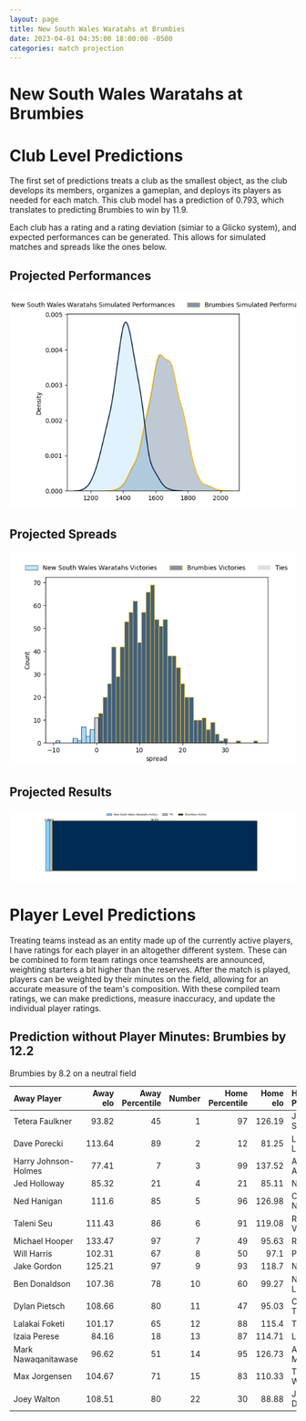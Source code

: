 ```yaml
---  
layout: page  
title: New South Wales Waratahs at Brumbies  
date: 2023-04-01 04:35:00 18:00:00 -0500  
categories: match projection  
---
```

# New South Wales Waratahs at Brumbies

# Club Level Predictions


The first set of predictions treats a club as the smallest object, as the club develops its members, organizes a gameplan, and deploys its players as needed for each match. This club model has a prediction of 0.793, which translates to predicting Brumbies to win by 11.9.

Each club has a rating and a rating deviation (simiar to a Glicko system), and expected performances can be generated. This allows for simulated matches and spreads like the ones below.
## Projected Performances


![Projected Performances](plots/performances_2023-04-01-Brumbies-NewSouthWalesWaratahs.png)
## Projected Spreads


![Projected Spreads](plots/spreads_2023-04-01-Brumbies-NewSouthWalesWaratahs.png)
## Projected Results


![Projected Results](plots/resultbar_2023-04-01-Brumbies-NewSouthWalesWaratahs.png)
# Player Level Predictions


Treating teams instead as an entity made up of the currently active players, I have ratings for each player in an altogether different system. These can be combined to form team ratings once teamsheets are announced, weighting starters a bit higher than the reserves. After the match is played, players can be weighted by their minutes on the field, allowing for an accurate measure of the team's composition. With these compiled team ratings, we can make predictions, measure inaccuracy, and update the individual player ratings.
## Prediction without Player Minutes: Brumbies by 12.2


Brumbies by 8.2 on a neutral field



| Away Player          |   Away elo |   Away Percentile |   Number |   Home Percentile |   Home elo | Home Player      |
|:---------------------|-----------:|------------------:|---------:|------------------:|-----------:|:-----------------|
| Tetera Faulkner      |      93.82 |                45 |        1 |                97 |     126.19 | James Slipper    |
| Dave Porecki         |     113.64 |                89 |        2 |                12 |      81.25 | Lachlan Lonergan |
| Harry Johnson-Holmes |      77.41 |                 7 |        3 |                99 |     137.52 | Allan Alaalatoa  |
| Jed Holloway         |      85.32 |                21 |        4 |                21 |      85.11 | Nick Frost       |
| Ned Hanigan          |     111.6  |                85 |        5 |                96 |     126.98 | Cadeyrn Neville  |
| Taleni Seu           |     111.43 |                86 |        6 |                91 |     119.08 | Rob Valetini     |
| Michael Hooper       |     133.47 |                97 |        7 |                49 |      95.63 | Rory Scott       |
| Will Harris          |     102.31 |                67 |        8 |                50 |      97.1  | Pete Samu        |
| Jake Gordon          |     125.21 |                97 |        9 |                93 |     118.7  | Nic White        |
| Ben Donaldson        |     107.36 |                78 |       10 |                60 |      99.27 | Noah Lolesio     |
| Dylan Pietsch        |     108.66 |                80 |       11 |                47 |      95.03 | Corey Toole      |
| Lalakai Foketi       |     101.17 |                65 |       12 |                88 |     115.4  | Tamati Tua       |
| Izaia Perese         |      84.16 |                18 |       13 |                87 |     114.71 | Len Ikitau       |
| Mark Nawaqanitawase  |      96.62 |                51 |       14 |                95 |     126.73 | Andy Muirhead    |
| Max Jorgensen        |     104.67 |                71 |       15 |                83 |     110.33 | Tom Wright       |
| Joey Walton          |     108.51 |                80 |       22 |                30 |      88.88 | Jack Debreczeni  |

